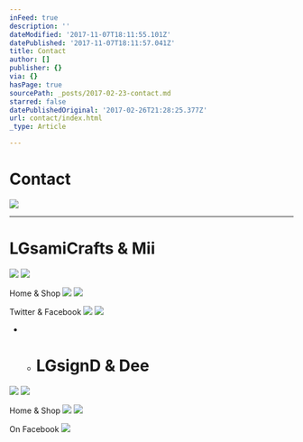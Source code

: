 ```yaml
---
inFeed: true
description: ''
dateModified: '2017-11-07T18:11:55.101Z'
datePublished: '2017-11-07T18:11:57.041Z'
title: Contact
author: []
publisher: {}
via: {}
hasPage: true
sourcePath: _posts/2017-02-23-contact.md
starred: false
datePublishedOriginal: '2017-02-26T21:28:25.377Z'
url: contact/index.html
_type: Article

---
```

# Contact
![](https://the-grid-user-content.s3-us-west-2.amazonaws.com/dba99aef-ae67-481d-a981-6b571bfc1a5b.jpg)

---

# **LGsamiCrafts & Mii**
![](https://the-grid-user-content.s3-us-west-2.amazonaws.com/6fc11ada-d662-457a-a2a4-fb4fae648c0e.png)
![](https://the-grid-user-content.s3-us-west-2.amazonaws.com/68032188-1e3f-47e1-b307-72ea7f80b8b4.jpg)

Home & Shop
![](https://the-grid-user-content.s3-us-west-2.amazonaws.com/0870fd7b-f6d4-49df-a3a0-74e282eeecc8.png)
![](https://the-grid-user-content.s3-us-west-2.amazonaws.com/99c54f7f-7bdb-4bc5-bdfc-95431d5076ad.png)

Twitter & Facebook
![](https://the-grid-user-content.s3-us-west-2.amazonaws.com/df762afb-c033-4e5d-9b69-052dfd102202.jpg)
![](https://the-grid-user-content.s3-us-west-2.amazonaws.com/24f524d7-ab09-4a9d-b7f6-7eb8df1f9632.png)

* * # **LGsignD & Dee**
![](https://the-grid-user-content.s3-us-west-2.amazonaws.com/3b12a50a-80b6-4ee3-932a-5f6370672c73.png)
![](https://the-grid-user-content.s3-us-west-2.amazonaws.com/31008915-23f9-4165-bfa5-56624473c350.jpg)

Home & Shop
![](https://the-grid-user-content.s3-us-west-2.amazonaws.com/1b841e6b-ac03-4960-8d57-a988f8a4700e.png)
![](https://the-grid-user-content.s3-us-west-2.amazonaws.com/7ff7c827-2dad-4fc7-90fc-699ce6695a34.png)

On Facebook
![](https://the-grid-user-content.s3-us-west-2.amazonaws.com/85c290b5-f159-42a7-a33a-24dbd356b883.png)